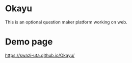 # Okayu
This is an optional question maker platform working on web.

# Demo page
https://swazi-uta.github.io/Okayu/
